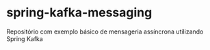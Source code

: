 # spring-kafka-messaging
Repositório com exemplo básico de mensageria assíncrona utilizando Spring Kafka
